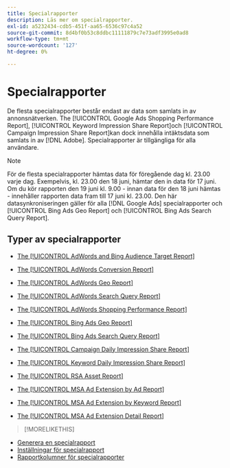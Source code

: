 ```yaml
---
title: Specialrapporter
description: Läs mer om specialrapporter.
exl-id: a5232434-cdb5-451f-aa65-6536c97c4a52
source-git-commit: 8d4bf0b53c8ddbc11111879c7e73adf3995e0ad8
workflow-type: tm+mt
source-wordcount: '127'
ht-degree: 0%

---
```


# Specialrapporter

De flesta specialrapporter består endast av data som samlats in av annonsnätverken. The [!UICONTROL Google Ads Shopping Performance Report], [!UICONTROL Keyword Impression Share Report]och [!UICONTROL Campaign Impression Share Report]kan dock innehålla intäktsdata som samlats in av [!DNL Adobe]. Specialrapporter är tillgängliga för alla användare.

>[!NOTE]
>
>För de flesta specialrapporter hämtas data för föregående dag kl. 23.00 varje dag. Exempelvis, kl. 23.00 den 18 juni, hämtar den in data för 17 juni. Om du kör rapporten den 19 juni kl. 9.00 - innan data för den 18 juni hämtas - innehåller rapporten data fram till 17 juni kl. 23.00. Den här datasynkroniseringen gäller för alla [!DNL Google Ads] specialrapporter och [!UICONTROL Bing Ads Geo Report] och [!UICONTROL Bing Ads Search Query Report].

## Typer av specialrapporter

* [The [!UICONTROL AdWords and Bing Audience Target Report]](/help/search-social-commerce/reports/management/specialty/adwords-bing-audience-target-report.md)

* [The [!UICONTROL AdWords Conversion Report]](/help/search-social-commerce/reports/management/specialty/adwords-conversion-report.md)

* [The [!UICONTROL AdWords Geo Report]](/help/search-social-commerce/reports/management/specialty/adwords-geo-report.md)

* [The [!UICONTROL AdWords Search Query Report]](/help/search-social-commerce/reports/management/specialty/adwords-search-query-report.md)

* [The [!UICONTROL AdWords Shopping Performance Report]](/help/search-social-commerce/reports/management/specialty/adwords-shopping-performance-report.md)

* [The [!UICONTROL Bing Ads Geo Report]](/help/search-social-commerce/reports/management/specialty/bing-ads-geo-report.md)

* [The [!UICONTROL Bing Ads Search Query Report]](/help/search-social-commerce/reports/management/specialty/bing-ads-search-query-report.md)

* [The [!UICONTROL Campaign Daily Impression Share Report]](/help/search-social-commerce/reports/management/specialty/campaign-daily-impression-share-report.md)

* [The [!UICONTROL Keyword Daily Impression Share Report]](/help/search-social-commerce/reports/management/specialty/keyword-daily-impression-share-report.md)

* [The [!UICONTROL RSA Asset Report]](/help/search-social-commerce/reports/management/specialty/rsa-asset-report.md)

* [The [!UICONTROL MSA Ad Extension by Ad Report]](msa-ad-extension-detail-report.md)

* [The [!UICONTROL MSA Ad Extension by Keyword Report]](msa-ad-extension-by-keyword-report.md)

* [The [!UICONTROL MSA Ad Extension Detail Report]](msa-ad-extension-by-ad-report.md)

>[!MORELIKETHIS]
>
* [Generera en specialrapport](/help/search-social-commerce/reports/management/specialty/specialty-report-generate.md)
* [Inställningar för specialrapport](/help/search-social-commerce/reports/management/specialty/specialty-report-settings.md)
* [Rapportkolumner för specialrapporter](/help/search-social-commerce/reports/management/specialty/specialty-report-columns.md)
